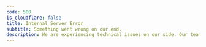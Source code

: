 ```yaml
---
code: 500
is_cloudflare: false
title: Internal Server Error
subtitle: Something went wrong on our end.
description: We are experiencing technical issues on our side. Our team is working on fixing the problem. Please try refreshing the page or come back later when things are resolved.
---
```

